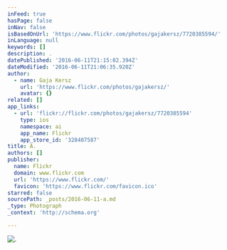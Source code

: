 ```yaml
---
inFeed: true
hasPage: false
inNav: false
isBasedOnUrl: 'https://www.flickr.com/photos/gajakersz/7720385594/'
inLanguage: null
keywords: []
description: .
datePublished: '2016-06-11T21:15:02.394Z'
dateModified: '2016-06-11T21:06:35.920Z'
author:
  - name: Gaja Kersz
    url: 'https://www.flickr.com/photos/gajakersz/'
    avatar: {}
related: []
app_links:
  - url: 'flickr://flickr.com/photos/gajakersz/7720385594'
    type: ios
    namespace: ai
    app_name: Flickr
    app_store_id: '328407587'
title: A.
authors: []
publisher:
  name: Flickr
  domain: www.flickr.com
  url: 'https://www.flickr.com/'
  favicon: 'https://www.flickr.com/favicon.ico'
starred: false
sourcePath: _posts/2016-06-11-a.md
_type: Photograph
_context: 'http://schema.org'

---
```

![.](https://s3-us-west-2.amazonaws.com/the-grid-img/p/8d5f1e852db2aff5ae09a093c270224be03c7cbb.jpg)